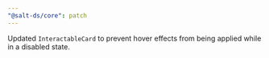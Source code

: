 ```yaml
---
"@salt-ds/core": patch
---
```


Updated `InteractableCard` to prevent hover effects from being applied while in a disabled state.
